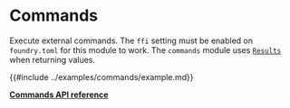 # Commands

Execute external commands. The `ffi` setting must be enabled on `foundry.toml` for this module to
work. The `commands` module uses [`Results`](./results.md) when returning values.

{{#include ../examples/commands/example.md}}

[**Commands API reference**](../references/commands.md)

